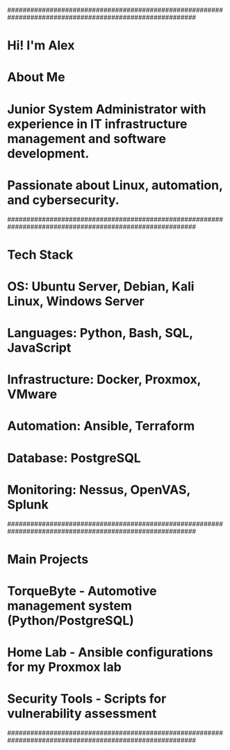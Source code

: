 #########################################################################################################
# Hi! I'm Alex                                                                                          #
# About Me                                                                                              #
# Junior System Administrator with experience in IT infrastructure management and software development. #
# Passionate about Linux, automation, and cybersecurity.                                                #
#########################################################################################################
# Tech Stack                                                                                            #
# OS: Ubuntu Server, Debian, Kali Linux, Windows Server                                                 # 
# Languages: Python, Bash, SQL, JavaScript                                                              #
# Infrastructure: Docker, Proxmox, VMware                                                               # 
# Automation: Ansible, Terraform                                                                        #
# Database: PostgreSQL                                                                                  #
# Monitoring: Nessus, OpenVAS, Splunk                                                                   #
#########################################################################################################
# Main Projects                                                                                         #
# TorqueByte - Automotive management system (Python/PostgreSQL)                                         # 
# Home Lab - Ansible configurations for my Proxmox lab                                                  #
# Security Tools - Scripts for vulnerability assessment                                                 #
#########################################################################################################
